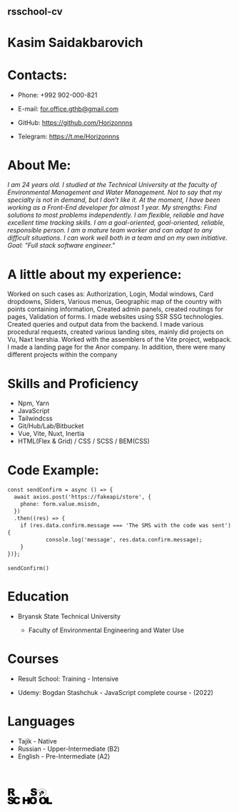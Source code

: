 ## rsschool-cv

# **Kasim Saidakbarovich**

# Contacts:

- Phone: +992 902-000-821

* E-mail: for.office.gthb@gmail.com

* GitHub: https://github.com/Horizonnns

- Telegram: https://t.me/Horizonnns

# About Me:

_I am 24 years old. I studied at the Technical University at the faculty of Environmental Management and Water Management. Not to say that my specialty is not in demand, but I don’t like it. At the moment, I have been working as a Front-End developer for almost 1 year. My strengths: Find solutions to most problems independently. I am flexible, reliable and have excellent time tracking skills. I am a goal-oriented, goal-oriented, reliable, responsible person. I am a mature team worker and can adapt to any difficult situations. I can work well both in a team and on my own initiative. Goal: "Full stack software engineer."_

# A little about my experience:

Worked on such cases as: Authorization, Login, Modal windows, Card dropdowns, Sliders, Various menus, Geographic map of the country with points containing information, Created admin panels, created routings for pages, Validation of forms. I made websites using SSR SSG technologies. Created queries and output data from the backend. I made various procedural requests, created various landing sites, mainly did projects on Vu, Naxt Inershia. Worked with the assemblers of the Vite project, webpack. I made a landing page for the Anor company. In addition, there were many different projects within the company

# Skills and Proficiency

- Npm, Yarn
- JavaScript
- Tailwindcss
- Git/Hub/Lab/Bitbucket
- Vue, Vite, Nuxt, Inertia
- HTML(Flex & Grid) / CSS / SCSS / BEM(CSS)

# Code Example:

```
const sendConfirm = async () => {
  await axios.post('https://fakeapi/store', {
    phone: form.value.msisdn,
  })
  .then((res) => {
    if (res.data.confirm.message === 'The SMS with the code was sent') {
			console.log('message', res.data.confirm.message);
    }
})};

sendConfirm()
```

# Education

- Bryansk State Technical University

  - Faculty of Environmental Engineering and Water Use

# Courses

- Result School: Training - Intensive

* Udemy: Bogdan Stashchuk - JavaScript complete course - (2022)

# Languages

- Tajik - Native
- Russian - Upper-Intermediate (В2)
- English - Pre-Intermediate (А2)

<p>
<br>
<br>
</p>

<img src="rs_school_img.svg" width="100"/>
